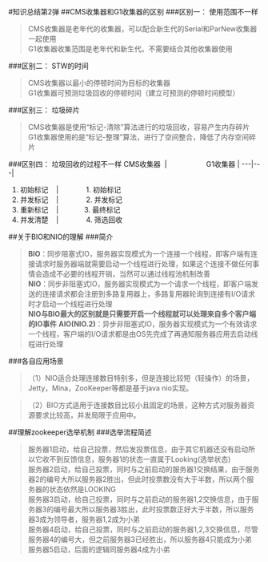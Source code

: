 #知识总结第2弹
##CMS收集器和G1收集器的区别
###区别一： 使用范围不一样
> CMS收集器是老年代的收集器，可以配合新生代的Serial和ParNew收集器一起使用  
> G1收集器收集范围是老年代和新生代。不需要结合其他收集器使用

###区别二： STW的时间
> CMS收集器以最小的停顿时间为目标的收集器  
> G1收集器可预测垃圾回收的停顿时间（建立可预测的停顿时间模型）

###区别三： 垃圾碎片
> CMS收集器是使用“标记-清除”算法进行的垃圾回收，容易产生内存碎片  
> G1收集器使用的是“标记-整理”算法，进行了空间整合，降低了内存空间碎片

###区别四： 垃圾回收的过程不一样
CMS收集器  |                    G1收集器 |
---|---|
1. 初始标记    |               1. 初始标记
2. 并发标记    |               2. 并发标记
3. 重新标记    |               3. 最终标记
4. 并发清楚    |               4. 筛选回收

##关于BIO和NIO的理解
###简介
> **BIO**：同步阻塞式IO，服务器实现模式为一个连接一个线程，即客户端有连接请求时服务器端就需要启动一个线程进行处理，如果这个连接不做任何事情会造成不必要的线程开销，当然可以通过线程池机制改善   
> **NIO**：同步非阻塞式IO，服务器实现模式为一个请求一个线程，即客户端发送的连接请求都会注册到多路复用器上，多路复用器轮询到连接有I/O请求时才启动一个线程进行处理    
**NIO与BIO最大的区别就是只需要开启一个线程就可以处理来自多个客户端的IO事件**
> **AIO(NIO.2)**：异步非阻塞式IO，服务器实现模式为一个有效请求一个线程，客户端的I/O请求都是由OS先完成了再通知服务器应用去启动线程进行处理  

###各自应用场景
> （1）NIO适合处理连接数目特别多，但是连接比较短（轻操作）的场景，Jetty，Mina，ZooKeeper等都是基于java nio实现。

>（2）BIO方式适用于连接数目比较小且固定的场景，这种方式对服务器资源要求比较高，并发局限于应用中。

##理解zookeeper选举机制
###选举流程简述
> 服务器1启动，给自己投票，然后发投票信息，由于其它机器还没有启动所以它收不到反馈信息，服务器1的状态一直属于Looking(选举状态)  
> 服务器2启动，给自己投票，同时与之前启动的服务器1交换结果，由于服务器2的编号大所以服务器2胜出，但此时投票数没有大于半数，所以两个服务器的状态依然是LOOKING  
> 服务器3启动，给自己投票，同时与之前启动的服务器1,2交换信息，由于服务器3的编号最大所以服务器3胜出，此时投票数正好大于半数，所以服务器3成为领导者，服务器1,2成为小弟    
> 服务器4启动，给自己投票，同时与之前启动的服务器1,2,3交换信息，尽管服务器4的编号大，但之前服务器3已经胜出，所以服务器4只能成为小弟    
> 服务器5启动，后面的逻辑同服务器4成为小弟   
